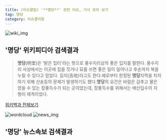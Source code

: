 ```yaml
---
title: (이슈클립) '**명당**' 관련 이슈, 기사 모아 보기
tag: 명당
category: 이슈클리핑
---
```

![wiki_img](https://user-images.githubusercontent.com/42597476/44503234-41136a80-a6d0-11e8-9071-6fc6418eafe4.png)
## **'**명당**'** 위키피디아 검색결과
>**명당**(明堂)은 '밝은 집터'라는 뜻으로 풍수지리상의 좋은 입지를 말한다. 풍수지리 사상에서는 이곳에 집을 짓거나 묘를 쓰면 좋은 일이 일어나고 후손까지 복을 누릴 수 있다고 믿었다. 길지(吉地)라고도 한다.예로부터 한정된 **명당**지역을 차지하기 위해 산송등의 문제가 발생하기도 했다.**명당**의 요건은 바람은 감추고 물은 얻을 수 있는 장풍득수가 되는 곳이었는데, 장풍득수를 위해서는 배산임수의 지형이 제격이었다.

<a href="https://ko.wikipedia.org/wiki/명당" target="_blank">위키백과 전체보기</a>

![wordcloud](https://s3.ap-northeast-2.amazonaws.com/lyrics101-wordcloud/2018-09-25-1537804210.png)
![news_img](https://user-images.githubusercontent.com/42597476/44507050-1206f400-a6e4-11e8-8d98-7ffbfebb353f.png)
## **'**명당**'** 뉴스속보 검색결과

